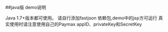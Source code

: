 ##java版 demo说明

Java 1.7+版本都可使用。
请自行添加fastjson 依赖包,demo中的jsp方可运行
真实使用时请注意使用自己的Paymax appID、privateKey和SecretKey

